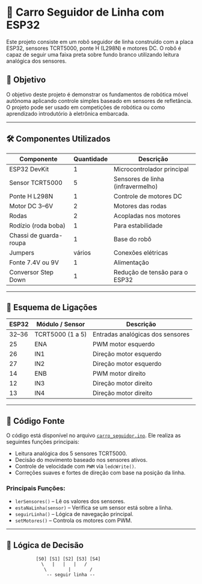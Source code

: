 # 🚗 Carro Seguidor de Linha com ESP32

Este projeto consiste em um robô seguidor de linha construído com a placa ESP32, sensores TCRT5000, ponte H (L298N) e motores DC. O robô é capaz de seguir uma faixa preta sobre fundo branco utilizando leitura analógica dos sensores.


## 🧠 Objetivo

O objetivo deste projeto é demonstrar os fundamentos de robótica móvel autônoma aplicando controle simples baseado em sensores de refletância. O projeto pode ser usado em competições de robótica ou como aprendizado introdutório à eletrônica embarcada.

---

## 🛠️ Componentes Utilizados

| Componente                 | Quantidade | Descrição                              |
|---------------------------|------------|----------------------------------------|
| ESP32 DevKit              | 1          | Microcontrolador principal             |
| Sensor TCRT5000           | 5          | Sensores de linha (infravermelho)      |
| Ponte H L298N             | 1          | Controle de motores DC                 |
| Motor DC 3–6V             | 2          | Motores das rodas                      |
| Rodas                     | 2          | Acopladas nos motores                  |
| Rodízio (roda boba)       | 1          | Para estabilidade                      |
| Chassi de guarda-roupa     | 1          | Base do robô                           |
| Jumpers                  | vários     | Conexões elétricas                     |
| Fonte 7.4V ou 9V          | 1          | Alimentação                            |
| Conversor Step Down       | 1          | Redução de tensão para o ESP32         |

---

## 🔌 Esquema de Ligações

| ESP32 | Módulo / Sensor    | Descrição                          |
|-------|--------------------|------------------------------------|
| 32–36 | TCRT5000 (1 a 5)   | Entradas analógicas dos sensores   |
| 25    | ENA                | PWM motor esquerdo                 |
| 26    | IN1                | Direção motor esquerdo             |
| 27    | IN2                | Direção motor esquerdo             |
| 14    | ENB                | PWM motor direito                  |
| 12    | IN3                | Direção motor direito              |
| 13    | IN4                | Direção motor direito              |

---

## 📄 Código Fonte

O código está disponível no arquivo [`carro_seguidor.ino`](./carro_seguidor.ino). Ele realiza as seguintes funções principais:

- Leitura analógica dos 5 sensores TCRT5000.
- Decisão do movimento baseado nos sensores ativos.
- Controle de velocidade com `PWM` via `ledcWrite()`.
- Correções suaves e fortes de direção com base na posição da linha.

### Principais Funções:

- `lerSensores()` – Lê os valores dos sensores.
- `estaNaLinha(sensor)` – Verifica se um sensor está sobre a linha.
- `seguirLinha()` – Lógica de navegação principal.
- `setMotores()` – Controla os motores com PWM.

---

## 🚦 Lógica de Decisão

```text
           [S0] [S1] [S2] [S3] [S4]
             \   |   |   |   /
              \        |       /
               -- seguir linha --
